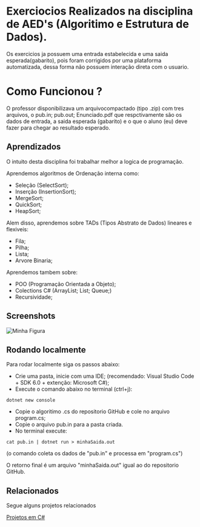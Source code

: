 
# Exerciocios Realizados na disciplina de AED's (Algoritimo e Estrutura de Dados).

Os exercicios ja possuem uma entrada estabelecida e uma saida esperada(gabarito), pois foram corrigidos por uma plataforma automatizada, dessa forma não possuem interação direta com o usuario.



# Como Funcionou ?

O professor disponibilizava um arquivocompactado (tipo .zip) com tres arquivos, o pub.in; pub.out; Enunciado.pdf que respctivamente são os dados de entrada, a saida esperada (gabarito) e o que o aluno (eu) deve fazer para chegar ao resultado esperado.


## Aprendizados

O intuito desta disciplina foi trabalhar melhor a logica de programação. 

Aprendemos algoritmos de Ordenação interna como:
- Seleção (SelectSort);
- Inserção (InsertionSort);
- MergeSort;
- QuickSort;
- HeapSort;

Alem disso, aprendemos sobre TADs (Tipos Abstrato de Dados) lineares e flexiveis:

- Fila;
- Pilha;
- Lista;
- Arvore Binaria;

Aprendemos tambem sobre:

- POO (Programação Orientada a Objeto);
- Colections C# (ArrayList; List; Queue;)
- Recursividade;
## Screenshots
<p aling:center>
 <img src="https://github.com/Davi-OS/CSharp/assets/112199758/bb5926ce-4d4a-41d3-bb74-db8c65cf59e3" alt="Minha Figura"></p>

## Rodando localmente

Para rodar localmente siga os passos abaixo:
- Crie uma pasta, inicie com uma IDE;
(recomendado: Visual Studio Code + SDK 6.0 + extenção: Microsoft C#);
- Execute o comando abaixo no terminal (ctrl+j): 
```
dotnet new console
```
- Copie o algoritimo .cs do repositorio GitHub e cole no arquivo program.cs;
- Copie o arquivo pub.in para a pasta criada.
- No terminal execute:
```
cat pub.in | dotnet run > minhaSaida.out
```
(o comando coleta os dados de "pub.in" e processa em "program.cs")

O retorno final é um arquivo "minhaSaida.out" igual ao do repositorio GitHub.


## Relacionados

Segue alguns projetos relacionados

[Projetos em C#](https://github.com/Davi-OS/CSharp/tree/main)

